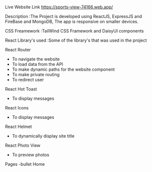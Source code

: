 Live Website Link https://sports-view-74166.web.app/

Description :The Project is developed using ReactJS, ExpressJS and FireBase and MongoDB, The app is responsive on smaller devices.

CSS Freamework :TailWind CSS Framework and DaisyUI components

React Library's used :Some of the library's that was used in the project

React Router 
* To navigate the website
* To load data from the API
* To make dynamic paths for the website component
* To make private routing
* To redirect user

React Hot Toast
* To display messages

React Icons
* To display messages

React Helmet
* To dynamically display site title

React Photo View 
* To preview photos

Pages
-bullet Home
